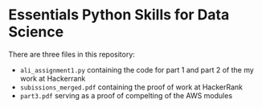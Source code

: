 # Essentials Python Skills for Data Science

There are three files in this repository:
- `ali_assignment1.py` containing the code for part 1 and part 2 of the my work at Hackerrank 
- `subissions_merged.pdf` containing the proof of work at HackerRank
- `part3.pdf` serving as a proof of compelting of the AWS modules
